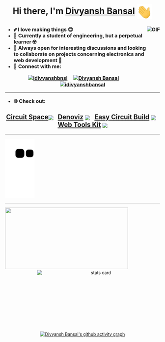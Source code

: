 <h1 align="Center">  Hi there, I'm <a href="https://idivyanshbansal.tk/">Divyansh Bansal</a>&nbsp;<img src="https://raw.githubusercontent.com/ABSphreak/ABSphreak/master/gifs/Hi.gif" width="50" valign="middle" ></h1>
<h3>
<img align="right" alt="GIF" height="160px" src="https://media.giphy.com/media/du3J3cXyzhj75IOgvA/giphy.gif">

- 💕 I love making things 😍
- 🔭 Currently a student of engineering, but a perpetual learner 🤓
- 👯 Always open for interesting discussions and looking to collaborate on projects concerning electronics and web development 🙂
- 📧  Connect with me:
 
<p align="center">
<a href="https://twitter.com/idivyanshbnsl" target="blank"><img align="center" src="https://cdn.iconscout.com/icon/free/png-128/twitter-241-721979.png" alt="idivyanshbnsl" height="50" width="50" /></a> &nbsp;&nbsp;&nbsp;
<a href="https://www.linkedin.com/in/idivyanshbansal/" target="blank"><img align="center" src="https://cdn.iconscout.com/icon/free/png-128/linkedin-189-721962.png" alt="Divyansh Bansal" height="50" width="50" /></a>&nbsp;&nbsp;&nbsp;&nbsp;
<a href="https://www.instagram.com/idivyanshbansal/" target="blank"><img align="center" src="https://cdn.iconscout.com/icon/free/png-128/instagram-216-721958.png" alt="idivyanshbansal" height="50" width="50" /></a>
</p>

 ---
 
- 🌐 Check out: </h3>

<h2 align= "center"><a href="https://circuitspace.cf/">Circuit Space</a><img src="https://webtoolskit.online/assets/img/circuitspace.png" width="50" valign="middle" >&nbsp;&nbsp;
<a href="https://denoviz.web.app/">Denoviz</a> <img src="https://denoviz.web.app/assets/img/og.png" width="50" valign="middle" >&nbsp;&nbsp;
<a href="https://easycircuitbuild.tech/">Easy Circuit Build</a> <img src="https://webtoolskit.online/assets/img/easy-circuit-build.webp" width="50" valign="middle" >&nbsp;&nbsp;
<a href="https://webtoolskit.online/">Web Tools Kit</a> <img src="https://webtoolskit.online/assets/img/og.png" width="50" valign="middle" ></h2>


---

  <img src="https://raw.githubusercontent.com/idivyanshbansal/idivyanshbansal/output/github-contribution-grid-snake.svg">
  
---
<p>
 <a align= "center" href="https://github.com/idivyanshbansal">
  <img height="200px" width="400" src="https://github-readme-stats.vercel.app/api?username=idivyanshbansal&count_private=true&show_icons=true&title_color=FA8B00&text_color=FDFDFD&icon_color=FA8B00&bg_color=000000">
  <img align="right" alt= "stats card" height="200px" width="400" src="https://github-readme-streak-stats.herokuapp.com/?user=idivyanshbansal&theme=highcontrast">
</p>

![Divyansh Bansal's github activity graph](https://activity-graph.herokuapp.com/graph?username=idivyanshbansal&bg_color=000000&color=FDFDFD&line=D57803&point=FDFDFD&hide_title=true)
